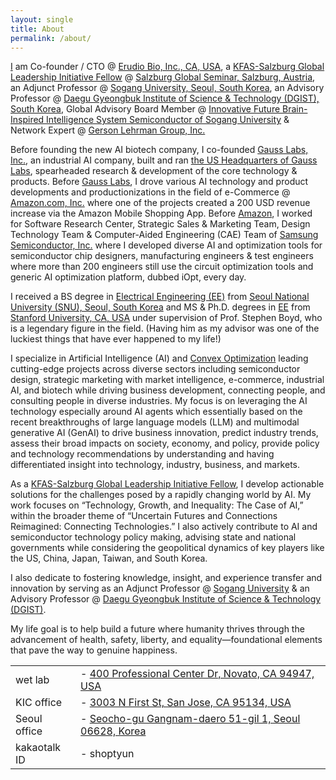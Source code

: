 ```yaml
---
layout: single
title: About
permalink: /about/
---
```


<p>
	<a href="https://www.linkedin.com/in/sungheeyun/">I</a> am Co-founder / CTO
	@
	<a href="https://sungheeyun-erudio.github.io/">Erudio Bio, Inc., CA, USA</a>,
	a <a href="https://www.salzburgglobal.org/multi-year-series/kfas/pageId/10834">KFAS-Salzburg Global Leadership Initiative Fellow</a>
	@
	<a href="https://www.salzburgglobal.org/">Salzburg Global Seminar, Salzburg, Austria</a>,
	an Adjunct Professor
	@
	<a href="https://ee.sogang.ac.kr/eng/employee/professor03.php">Sogang University, Seoul, South Korea</a>,
	an Advisory Professor
	@
	<a href="https://www.dgist.ac.kr/en_eecs/?bo_table=eng2_1&sca=Advisory+Professor">Daegu Gyeongbuk Institute of Science &amp; Technology (DGIST), South Korea</a>,
	Global Advisory Board Member
	@
	<a href="https://bk4semicon.sogang.ac.kr/kor/about/org.php">Innovative Future Brain-Inspired Intelligence System Semiconductor of Sogang University</a>
	&amp;
	Network Expert
	@
	<a href="https://glginsights.com/">Gerson Lehrman Group, Inc.</a>
</p>
<p>
	Before founding the new AI biotech company,
	I co-founded <a href="https://www.gausslabs.ai/">Gauss Labs, Inc.</a>, an industrial AI company,
	built and ran <a href="https://maps.app.goo.gl/v2cLgonB46fL9CPh8">the US Headquarters of Gauss Labs</a>,
	spearheaded research &amp; development of the core technology &amp; products.
	Before <a href="https://www.gausslabs.ai/">Gauss Labs</a>, I drove various AI technology and product developments
	and productionizations in the field of e-Commerce @ <a href="https://www.amazon.com/">Amazon.com, Inc.</a> where one of the projects
	created a 200 USD revenue increase via the Amazon Mobile Shopping App.
	Before <a href="https:///www.amazon.com/">Amazon</a>,
	I worked for
		Software Research Center,
		Strategic Sales &amp; Marketing Team,
		Design Technology Team
		&amp;
		Computer-Aided Engineering (CAE) Team
		of <a href="https://semiconductor.samsung.com/">Samsung Semiconductor, Inc.</a>
	where
		I developed diverse AI and optimization tools
		for semiconductor chip designers, manufacturing engineers &amp; test engineers
	where
		more than 200 engineers still use the circuit optimization tools
		and generic AI optimization platform, dubbed iOpt,
		every day.
</p>
<p>
	I received a BS degree
	in <a href="https://eng.snu.ac.kr/snuEng/main/contents.do?menuNo=200084">Electrical Engineering (EE)</a>
	from <a href="https://en.snu.ac.kr/index.html">Seoul National University (SNU), Seoul, South Korea</a>
	and
	MS &amp; Ph.D. degrees in <a href="https://ee.stanford.edu/">EE</a>
	from <a href="http://stanford.edu">Stanford University, CA, USA</a>
	under supervision of Prof. Stephen Boyd,
	who is a legendary figure in the field.
	(Having him as my advisor was one of the luckiest things that have ever happened to my life!) 
</p>

<p>
	I specialize in Artificial Intelligence (AI) and <a href="https://ee.stanford.edu/">Convex Optimization</a>
	leading cutting-edge projects across diverse sectors including semiconductor design, strategic marketing with market intelligence,
	e-commerce, industrial AI, and biotech
	while <font class="emph">driving business development, connecting people, and consulting people in diverse industries</font>.
	My focus is on leveraging the AI technology especially around AI agents
	which essentially based on the recent breakthroughs of large language models (LLM) and multimodal generative AI (GenAI)
	to drive business innovation, predict industry trends, assess their broad impacts on society, economy, and policy,
	provide policy and technology recommendations
	by understanding and having differentiated insight
	into technology, industry, business, and markets.
</p>

<p>
As a
<a href="https://www.salzburgglobal.org/news/latest-news/article/introducing-the-second-cohort-of-the-kfas-salzburg-global-leadership-initiative">KFAS-Salzburg Global Leadership Initiative Fellow</a>,
I develop actionable solutions for the challenges posed by a rapidly changing world by AI.
My work focuses on &ldquo;Technology, Growth, and Inequality: The Case of AI,&rdquo;
within the broader theme of &ldquo;Uncertain Futures and Connections Reimagined: Connecting Technologies.&rdquo;
I also actively contribute to AI and semiconductor technology policy making,
advising state and national governments
while considering the geopolitical dynamics of key players like the US, China, Japan, Taiwan, and South Korea.
</p>

<p>
	I also dedicate to fostering knowledge, insight, and experience transfer and innovation
	by serving as an Adjunct Professor
	@ <a href="https://ee.sogang.ac.kr/eng/employee/professor03.php">Sogang University</a>
	&amp;
	an Advisory Professor
	@ <a href="https://www.dgist.ac.kr/en_eecs/?bo_table=eng2_1&sca=Advisory+Professor">Daegu Gyeongbuk Institute of Science &amp; Technology (DGIST)</a>.
</p>

<p>
	My life goal is to help build a future where humanity thrives through the advancement of health, safety, liberty, and equality—foundational elements that pave the way to genuine happiness.
</p>

<!--
&ndash; kakaotalk ID - shoptyun
<br>
&ndash; wet lab - <a href="https://maps.app.goo.gl/Am64VJtCjxss6Vgz8">400 Professional Center Dr, Novato, CA 94947, USA</a>
<br>
&ndash; KIC office - <a href="https://maps.app.goo.gl/EQR3rsKcMmDqNELH6">3003 N First St, San Jose, CA 95134, USA</a>
<br>
&ndash; Seoul office - <a href="https://naver.me/GPrFr8UZ">Seocho-gu Gangnam-daero 51-gil 1, Seoul 06628, Korea</a>
-->

<table class="borderless-table">
<tr>
	<td>wet lab</td><td>- <a href="https://maps.app.goo.gl/Am64VJtCjxss6Vgz8">400 Professional Center Dr, Novato, CA 94947, USA</a></td>
</tr>
<tr>
	<td>KIC office</td><td>- <a href="https://maps.app.goo.gl/EQR3rsKcMmDqNELH6">3003 N First St, San Jose, CA 95134, USA</a></td>
</tr>
<tr>
	<td>Seoul office</td><td>- <a href="https://naver.me/GPrFr8UZ">Seocho-gu Gangnam-daero 51-gil 1, Seoul 06628, Korea</a></td>
</tr>
<tr>
	<td>kakaotalk ID</td><td>- shoptyun</td>
</tr>
</table>

